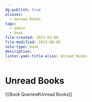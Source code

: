 ```yaml
---
dg-publish: true
aliases:
  - Unread Books
tags:
  - admin
  - book
file-created: 2023-03-08
file-modified: 2023-09-03
note-type: book 
description: 
linter-yaml-title-alias: Unread Books
---
```


# Unread Books

![[Book Queries#Unread Books]]
